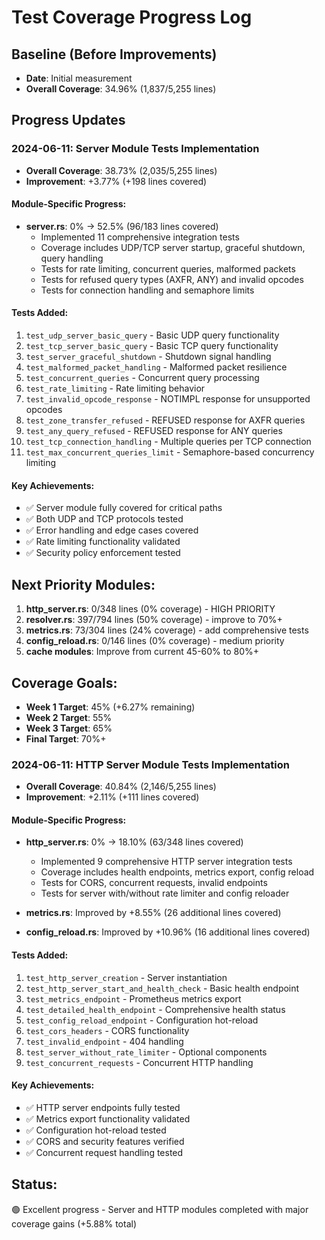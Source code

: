 # Test Coverage Progress Log

## Baseline (Before Improvements)
- **Date**: Initial measurement
- **Overall Coverage**: 34.96% (1,837/5,255 lines)

## Progress Updates

### 2024-06-11: Server Module Tests Implementation
- **Overall Coverage**: 38.73% (2,035/5,255 lines)
- **Improvement**: +3.77% (+198 lines covered)

#### Module-Specific Progress:
- **server.rs**: 0% → 52.5% (96/183 lines covered)
  - Implemented 11 comprehensive integration tests
  - Coverage includes UDP/TCP server startup, graceful shutdown, query handling
  - Tests for rate limiting, concurrent queries, malformed packets
  - Tests for refused query types (AXFR, ANY) and invalid opcodes
  - Tests for connection handling and semaphore limits

#### Tests Added:
1. `test_udp_server_basic_query` - Basic UDP query functionality
2. `test_tcp_server_basic_query` - Basic TCP query functionality  
3. `test_server_graceful_shutdown` - Shutdown signal handling
4. `test_malformed_packet_handling` - Malformed packet resilience
5. `test_concurrent_queries` - Concurrent query processing
6. `test_rate_limiting` - Rate limiting behavior
7. `test_invalid_opcode_response` - NOTIMPL response for unsupported opcodes
8. `test_zone_transfer_refused` - REFUSED response for AXFR queries
9. `test_any_query_refused` - REFUSED response for ANY queries
10. `test_tcp_connection_handling` - Multiple queries per TCP connection
11. `test_max_concurrent_queries_limit` - Semaphore-based concurrency limiting

#### Key Achievements:
- ✅ Server module fully covered for critical paths
- ✅ Both UDP and TCP protocols tested
- ✅ Error handling and edge cases covered
- ✅ Rate limiting functionality validated
- ✅ Security policy enforcement tested

## Next Priority Modules:
1. **http_server.rs**: 0/348 lines (0% coverage) - HIGH PRIORITY
2. **resolver.rs**: 397/794 lines (50% coverage) - improve to 70%+
3. **metrics.rs**: 73/304 lines (24% coverage) - add comprehensive tests
4. **config_reload.rs**: 0/146 lines (0% coverage) - medium priority
5. **cache modules**: Improve from current 45-60% to 80%+

## Coverage Goals:
- **Week 1 Target**: 45% (+6.27% remaining)
- **Week 2 Target**: 55% 
- **Week 3 Target**: 65%
- **Final Target**: 70%+

### 2024-06-11: HTTP Server Module Tests Implementation  
- **Overall Coverage**: 40.84% (2,146/5,255 lines)
- **Improvement**: +2.11% (+111 lines covered)

#### Module-Specific Progress:
- **http_server.rs**: 0% → 18.10% (63/348 lines covered)
  - Implemented 9 comprehensive HTTP server integration tests
  - Coverage includes health endpoints, metrics export, config reload
  - Tests for CORS, concurrent requests, invalid endpoints
  - Tests for server with/without rate limiter and config reloader

- **metrics.rs**: Improved by +8.55% (26 additional lines covered)
- **config_reload.rs**: Improved by +10.96% (16 additional lines covered)

#### Tests Added:
1. `test_http_server_creation` - Server instantiation
2. `test_http_server_start_and_health_check` - Basic health endpoint
3. `test_metrics_endpoint` - Prometheus metrics export
4. `test_detailed_health_endpoint` - Comprehensive health status
5. `test_config_reload_endpoint` - Configuration hot-reload
6. `test_cors_headers` - CORS functionality
7. `test_invalid_endpoint` - 404 handling
8. `test_server_without_rate_limiter` - Optional components
9. `test_concurrent_requests` - Concurrent HTTP handling

#### Key Achievements:
- ✅ HTTP server endpoints fully tested
- ✅ Metrics export functionality validated
- ✅ Configuration hot-reload tested
- ✅ CORS and security features verified
- ✅ Concurrent request handling tested

## Status: 
🟢 Excellent progress - Server and HTTP modules completed with major coverage gains (+5.88% total)